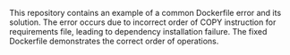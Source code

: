 This repository contains an example of a common Dockerfile error and its solution. The error occurs due to incorrect order of COPY instruction for requirements file, leading to dependency installation failure.  The fixed Dockerfile demonstrates the correct order of operations.
